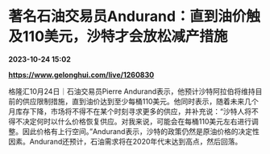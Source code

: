 # 著名石油交易员Andurand：直到油价触及110美元，沙特才会放松减产措施

**2023-10-24 15:02**

**https://www.gelonghui.com/live/1260830**

格隆汇10月24日｜石油交易员Pierre Andurand表示，他预计沙特阿拉伯将维持目前的供应限制措施，直到油价达到至少每桶110美元。他同时表示，随着未来几个月库存下降，市场将不得不在某个时刻寻求更多的供应，并补充说：“沙特人将不得不决定何时以什么价格恢复供应。对我来说，可能会在每桶110美元左右进行调整。因此价格有上行空间。”Andurand表示，沙特的政策仍然是原油价格的决定性因素。Andurand还预计，石油需求将在2020年代末达到高点，然后回落。